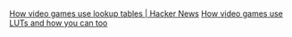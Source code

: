 
[How video games use lookup tables | Hacker News](https://news.ycombinator.com/item?id=39534574)
[How video games use LUTs and how you can too](https://blog.frost.kiwi/WebGL-LUTS-made-simple/)
